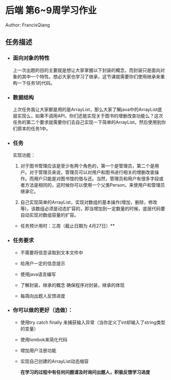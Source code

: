 # 后端 第6~9周学习作业

Author: FrancisQiang

## 任务描述

* ### 面向对象的特性

  上一次出题的目的主要就是想让大家掌握以下封装的概念，而封装只是面向对象的其中一个特性。想必大家也学习了继承，这节课就需要你们使用继承来重构一下任务1的代码。

* ### 数据结构

  上次任务我让大家都是用的是ArrayList，那么大家了解java中的ArrayList底层实现么，如果不调用API，你们还能实现关于图书的增删改查功能么？这次任务的第二个要求就需要你们去自己实现一下简单的ArrayList，然后使用到你们原本的任务1中。

* ### 任务

  实现功能：

  1. 对于图书管理应该是至少有两个角色的，第一个是管理员，第二个是用户。对于管理员来说，管理员可以对用户和图书进行相关的增删改查操作。而用户只能是对图书馆的借与还。当然，管理员和用户有很多字段或者方法是相同的，这时候你可以使用一个父类Person，来使用户和管理员继承它。

  2. 自己实现简单的ArrayList，实现对数组的基本操作(增加，删除，修改等)，该数组必须是动态扩容的，即当增加到一定数量的时候，底层代码要自动实现对数组容量的扩容。

  * 任务预计用时：三周（截止日期为 4月27日）**

* ### 任务要求

  * 不需要将信息读取到文本文件中

  * 给用户一定的信息提示

  * 使用java语言编写

  * 了解封装，继承的概念 确保程序对封装，继承的体现

  * 每周向出题人反馈进度

* ### 你可以做的更好（选做）：

  * 使用try catch finally 来捕获输入异常（当你定义了int却输入了string类型的变量）

  * 使用lombok来简化代码

  * 增加用户注册功能

  * 实现自己创建的ArrayList动态缩容

    **在学习的过程中有任何问题请及时询问出题人，积极反馈学习进度**